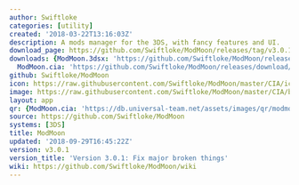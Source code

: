 ```yaml
---
author: Swiftloke
categories: [utility]
created: '2018-03-22T13:16:03Z'
description: A mods manager for the 3DS, with fancy features and UI.
download_page: https://github.com/Swiftloke/ModMoon/releases/tag/v3.0.1
downloads: {ModMoon.3dsx: 'https://github.com/Swiftloke/ModMoon/releases/download/v3.0.1/ModMoon.3dsx',
  ModMoon.cia: 'https://github.com/Swiftloke/ModMoon/releases/download/v3.0.1/ModMoon.cia'}
github: Swiftloke/ModMoon
icon: https://raw.githubusercontent.com/Swiftloke/ModMoon/master/CIA/icon.png
image: https://raw.githubusercontent.com/Swiftloke/ModMoon/master/CIA/banner.png
layout: app
qr: {ModMoon.cia: 'https://db.universal-team.net/assets/images/qr/modmoon.cia.png'}
source: https://github.com/Swiftloke/ModMoon
systems: [3DS]
title: ModMoon
updated: '2018-09-29T16:45:22Z'
version: v3.0.1
version_title: 'Version 3.0.1: Fix major broken things'
wiki: https://github.com/Swiftloke/ModMoon/wiki
---
```

